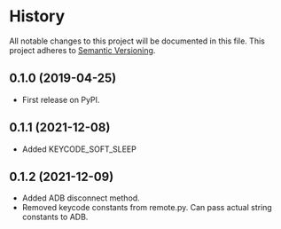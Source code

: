 # History
All notable changes to this project will be documented in this file. This project adheres to [Semantic Versioning](http://semver.org/).

## 0.1.0 (2019-04-25)
* First release on PyPI.

## 0.1.1 (2021-12-08)
* Added KEYCODE_SOFT_SLEEP

## 0.1.2 (2021-12-09)
* Added ADB disconnect method.
* Removed keycode constants from remote.py.  Can pass actual string constants to ADB.
